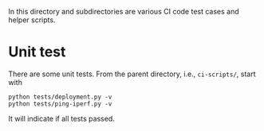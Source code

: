 In this directory and subdirectories are various CI code test cases and helper
scripts.

# Unit test

There are some unit tests. From the parent directory, i.e., `ci-scripts/`,
start with

    python tests/deployment.py -v
    python tests/ping-iperf.py -v

It will indicate if all tests passed.
